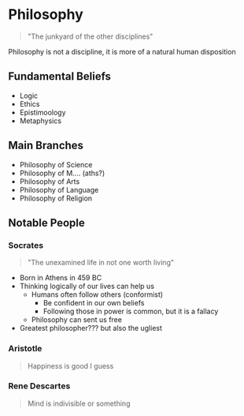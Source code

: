 # Philosophy
> "The junkyard of the other disciplines"

Philosophy is not a discipline, it is more of a natural human disposition
## Fundamental Beliefs
- Logic
- Ethics
- Epistimoology
- Metaphysics
## Main Branches
- Philosophy of Science
- Philosophy of M.... (aths?)
- Philosophy of Arts
- Philosophy of Language
- Philosophy of Religion
## Notable People
### Socrates
>"The unexamined life in not one worth living"

- Born in Athens in 459 BC
- Thinking logically of our lives can help us
	- Humans often follow others (conformist)
		- Be confident in our own beliefs
		- Following those in power is common, but it is a fallacy
	- Philosophy can sent us free
- Greatest philosopher??? but also the ugliest
### Aristotle
> Happiness is good I guess
### Rene Descartes 
> Mind is indivisible or something